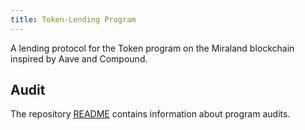 ```yaml
---
title: Token-Lending Program
---
```


A lending protocol for the Token program on the Miraland blockchain inspired by
Aave and Compound.

## Audit

The repository [README](https://github.com/miraland-labs/miraland-program-library#audits)
contains information about program audits.
